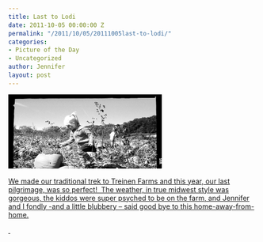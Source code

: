 ```yaml
---
title: Last to Lodi
date: 2011-10-05 00:00:00 Z
permalink: "/2011/10/05/20111005last-to-lodi/"
categories:
- Picture of the Day
- Uncategorized
author: Jennifer
layout: post
---
```


[<img title="IMG_1122" height="150" alt="" width="310" class="alignnone size-thumbnail wp-image-1169" src="/assets/images/Last-to-Lodi/1317796074000-missing.jpg" />](http://www.flickr.com/photos/jenniferandJennifers_photos/sets/72157627823528568/)

[We made our traditional trek to Treinen Farms and this year, our last pilgrimage, was so perfect!  The weather, in true midwest style was gorgeous, the kiddos were super psyched to be on the farm, and Jennifer and I fondly -and a little blubbery &#8211; said good bye to this home-away-from-home.](http://www.flickr.com/photos/jenniferandJennifers_photos/sets/72157627823528568/)

[ ](http://www.flickr.com/photos/jenniferandJennifers_photos/sets/72157627823528568/)
